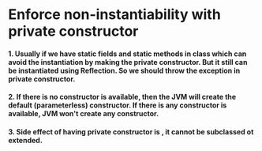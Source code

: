 # Enforce non-instantiability with private constructor

#### 1. Usually if we have static fields and static methods in class which can avoid the instantiation by making the private constructor. But it still can be instantiated using Reflection. So we should throw the exception in private constructor.

#### 2. If there is no constructor is available, then the JVM will create the default (parameterless) constructor. If there is any constructor is available, JVM won't create any constructor.

#### 3. Side effect of having private constructor is , it cannot be subclassed ot extended.
